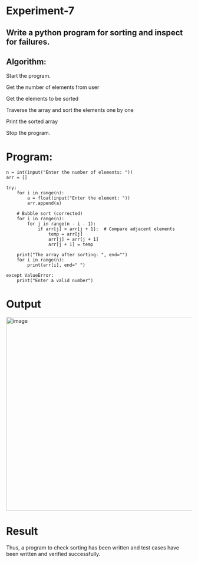 # Experiment-7
## Write a python program for sorting and inspect for failures. 
## Algorithm:
Start the program.

Get the number of elements from user

Get the elements to be sorted

Traverse the array and sort the elements one by one

Print the sorted array

Stop the program.
# Program:
```
n = int(input("Enter the number of elements: "))  
arr = []  

try:  
    for i in range(n):  
        a = float(input("Enter the element: "))  
        arr.append(a)  

    # Bubble sort (corrected)
    for i in range(n):  
        for j in range(n - i - 1):  
            if arr[j] > arr[j + 1]:  # Compare adjacent elements  
                temp = arr[j]  
                arr[j] = arr[j + 1]  
                arr[j + 1] = temp  

    print("The array after sorting: ", end="")  
    for i in range(n):  
        print(arr[i], end=" ")  

except ValueError:  
    print("Enter a valid number")
```
# Output

<img width="1650" height="526" alt="image" src="https://github.com/user-attachments/assets/72bb037d-04fd-49c3-907a-ed913437058b" />

# Result

Thus, a program to check sorting has been written and test cases have been written and verified successfully.
